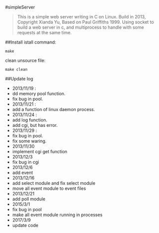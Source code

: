 #simpleServer
>This is a simple web server writing in C on Linux.
>Build in 2013, Copyright Xianda Yu, Based on Paul Griffiths 1999.
>Using socket to build a web server in c, and multiprocess to handle with some requests at the same time.

##Install
istall command:
```
make
```
clean unsource file:
```
make clean
```

##Update log
*  2013/11/19 : 
  *  dd memory pool function.
  *  fix bug in pool.		
*  2013/11/21 :
  *  add a function of linux daemon process.
*  2013/11/24 :
  *  add log function.
  *  add cgi, but has error.
*  2013/11/29 :
  *  fix bug in pool.
  *  fix some waring.	
*  2013/11/30
  *  implement cgi get function
*  2013/12/3
  *  fix bug in cgi
*  2013/12/6
  *  add event
*  2013/12/16
  *  add select module and fix select module
  *  move all event module to event files
*  2013/12/21
  *  add poll module
*  2015/3/1
  * fix bug in pool
  * make all event module running in processes
*  2017/3/9
  * update code
